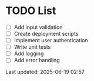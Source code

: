 # TODO List

- [ ] Add input validation
- [ ] Create deployment scripts
- [ ] Implement user authentication
- [ ] Write unit tests
- [ ] Add logging
- [ ] Add error handling

Last updated: 2025-06-19 02:57
